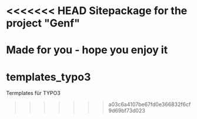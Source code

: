 <<<<<<< HEAD
Sitepackage for the project "Genf"
==============================================================

Made for you - hope you enjoy it
=======
# templates_typo3
Termplates für TYPO3
>>>>>>> a03c6a4107be67fd0e366832f6cf9d69bf73d023
